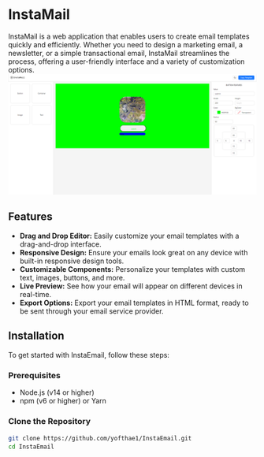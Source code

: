 # InstaMail

InstaMail is a web application that enables users to create email templates quickly and efficiently. Whether you need to design a marketing email, a newsletter, or a simple transactional email, InstaMail streamlines the process, offering a user-friendly interface and a variety of customization options.
<img src="src/assets/insta.png"/>
## Features

- **Drag and Drop Editor:** Easily customize your email templates with a drag-and-drop interface.
- **Responsive Design:** Ensure your emails look great on any device with built-in responsive design tools.
- **Customizable Components:** Personalize your templates with custom text, images, buttons, and more.
- **Live Preview:** See how your email will appear on different devices in real-time.
- **Export Options:** Export your email templates in HTML format, ready to be sent through your email service provider.

## Installation

To get started with InstaEmail, follow these steps:

### Prerequisites

- Node.js (v14 or higher)
- npm (v6 or higher) or Yarn

### Clone the Repository

```bash
git clone https://github.com/yofthae1/InstaEmail.git
cd InstaEmail
